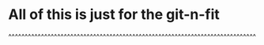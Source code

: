 # All of this is just for the git-n-fit
^^^^^^^^^^^^^^^^^^^^^^^^^^^^^^^^^^^^^^^^^^^^^^^^^^^^^^^^^^^^^^^^^^^^^^^^^^^^
